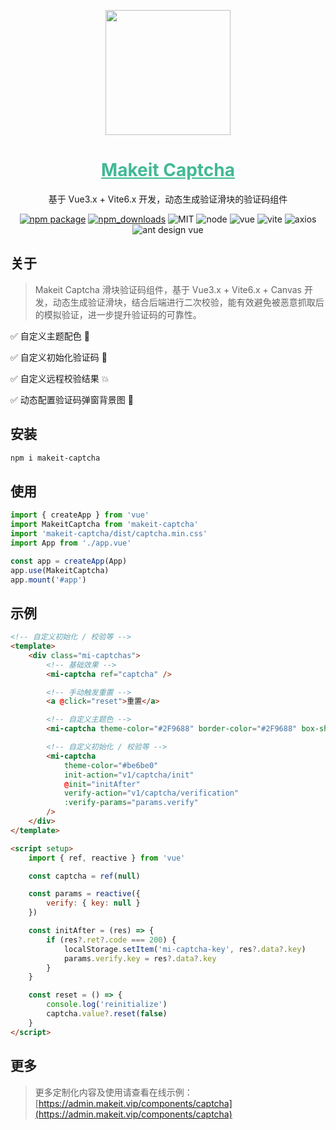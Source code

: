 <p align="center">
    <a href="https://admin.makeit.vip/">
        <img width="200" src="https://file.makeit.vip/MIITVIP/M00/00/00/K4vDRGPcbmmAG8_sAAAtlj6Tt_s562.png">
    </a>
</p>

<h1 align="center" color="green">
    <a href="https://admin.makeit.vip/components/captcha" target="_blank" style="color: #41b995">
        Makeit Captcha
    </a>
</h1>

<div align="center">

基于 Vue3.x + Vite6.x 开发，动态生成验证滑块的验证码组件

[![npm package](https://img.shields.io/npm/v/@miitvip/captcha.svg?style=flat-square)](https://www.npmjs.org/package/@miitvip/captcha)
[![npm_downloads](http://img.shields.io/npm/dm/@miitvip/captcha.svg?style=flat-square)](http://www.npmtrends.com/@miitvip/captcha)
![MIT](https://img.shields.io/badge/license-MIT-ff69b4.svg)
![node](https://img.shields.io/badge/node-22.17.0-orange.svg)
![vue](https://img.shields.io/badge/vue-3.5.17-green.svg)
![vite](https://img.shields.io/badge/vite-6.3.5-yellow.svg)
![axios](https://img.shields.io/badge/axios-1.10.0-red.svg)
![ant design vue](https://img.shields.io/badge/ant%20design%20vue-4.x-blueviolet.svg)

</div>

## 关于

> Makeit Captcha 滑块验证码组件，基于 Vue3.x + Vite6.x + Canvas 开发，动态生成验证滑块，结合后端进行二次校验，能有效避免被恶意抓取后的模拟验证，进一步提升验证码的可靠性。

:white_check_mark: 自定义主题配色 :evergreen_tree:

:white_check_mark: 自定义初始化验证码 :sparkling_heart:

:white_check_mark: 自定义远程校验结果 :collision:

:white_check_mark: 动态配置验证码弹窗背景图 :hibiscus:

## 安装

```bash
npm i makeit-captcha
```

## 使用

```ts
import { createApp } from 'vue'
import MakeitCaptcha from 'makeit-captcha'
import 'makeit-captcha/dist/captcha.min.css'
import App from './app.vue'

const app = createApp(App)
app.use(MakeitCaptcha)
app.mount('#app')
```

## 示例

```html
<!-- 自定义初始化 / 校验等 -->
<template>
    <div class="mi-captchas">
        <!-- 基础效果 -->
        <mi-captcha ref="captcha" />

        <!-- 手动触发重置 -->
        <a @click="reset">重置</a>

        <!-- 自定义主题色 -->
        <mi-captcha theme-color="#2F9688" border-color="#2F9688" box-shadow-color="#2F9688" />

        <!-- 自定义初始化 / 校验等 -->
        <mi-captcha
            theme-color="#be6be0"
            init-action="v1/captcha/init"
            @init="initAfter"
            verify-action="v1/captcha/verification"
            :verify-params="params.verify"
        />
    </div>
</template>

<script setup>
    import { ref, reactive } from 'vue'

    const captcha = ref(null)

    const params = reactive({
        verify: { key: null }
    })

    const initAfter = (res) => {
        if (res?.ret?.code === 200) {
            localStorage.setItem('mi-captcha-key', res?.data?.key)
            params.verify.key = res?.data?.key
        }
    }

    const reset = () => {
        console.log('reinitialize')
        captcha.value?.reset(false)
    }
</script>
```

## 更多

> 更多定制化内容及使用请查看在线示例：[https://admin.makeit.vip/components/captcha](https://admin.makeit.vip/components/captcha)
